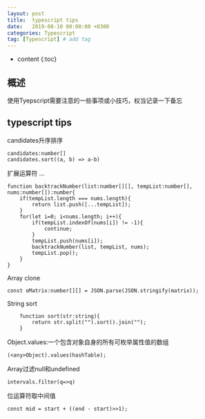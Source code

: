 ```yaml
---
layout: post
title:  typescript tips
date:   2019-08-10 00:00:00 +0300
categories: Typescript
tag: [Typescript] # add tag
---
```


* content
{:toc}


## 概述

使用Tyepscript需要注意的一些事项或小技巧，权当记录一下备忘

## typescript tips

candidates升序排序

```
candidates:number[]
candidates.sort((a, b) => a-b)
```

扩展运算符 ...

```
function backtrackNumber(list:number[][], tempList:number[], nums:number[]):number{
    if(tempList.length === nums.length){
        return list.push([...tempList]);
    }
    for(let i=0; i<nums.length; i++){
        if(tempList.indexOf(nums[i]) != -1){
            continue;
        }
        tempList.push(nums[i]);
        backtrackNumber(list, tempList, nums);
        tempList.pop();
    }
}
```

Array clone

```
const oMatrix:number[][] = JSON.parse(JSON.stringify(matrix));
```

String sort

```
    function sort(str:string){
        return str.split("").sort().join("");
    }
```

Object.values:一个包含对象自身的所有可枚举属性值的数组

```
(<any>Object).values(hashTable);
```

Array过滤null和undefined

```
intervals.filter(q=>q)
```

位运算符取中间值

```
const mid = start + ((end - start)>>1);
```

